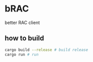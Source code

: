 # bRAC
better RAC client

## how to build

```bash
cargo build --release # build release
cargo run # run
```

